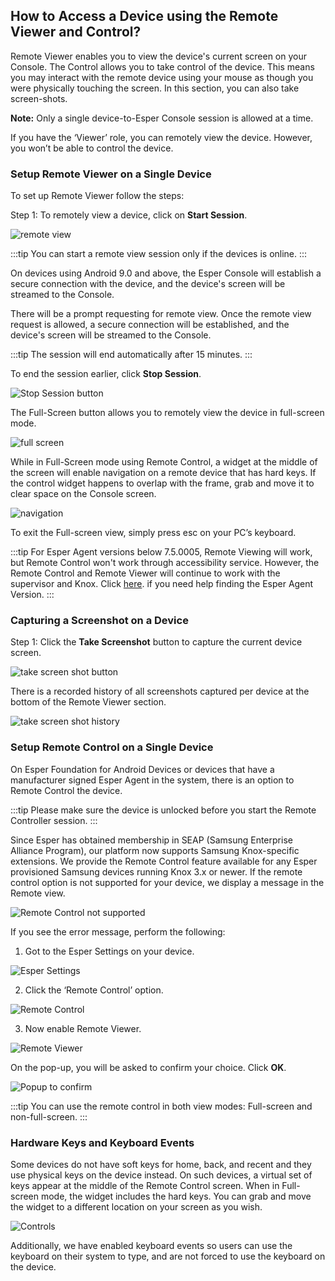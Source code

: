 ## How to Access a Device using the Remote Viewer and Control?

Remote Viewer enables you to view the  device's current screen on your Console. The Control allows you to take control of the device. This means you may interact with the remote device using your mouse as though you were physically touching the screen. In this section, you can also take screen-shots.

**Note:** Only a single device-to-Esper Console session is allowed at a time. 

If you have the ‘Viewer’ role, you can remotely view the device. However, you won’t be able to control the device.


### Setup Remote Viewer on a Single Device
 

To set up Remote Viewer follow the steps:

  

Step 1: To remotely view a device, click on **Start Session**.

  

![remote view](./images/remoteView/1-screen.png)

  

:::tip
You can start a remote view session only if the devices is online.
:::

On devices using Android 9.0 and above, the Esper Console will establish a secure connection with the device, and the device's screen will be streamed to the Console.

There will be a prompt requesting for remote view. Once the remote view request is allowed, a secure connection will be established, and the device's screen will be streamed to the Console.

:::tip
The session will end automatically after 15 minutes.
:::

  
To end the session earlier, click **Stop Session**.

![Stop Session button](./images/remoteView/2-session.png)

The Full-Screen button allows you to remotely view the device in full-screen mode.

![full screen](./images/remoteView/3-full.png)

While in Full-Screen mode using Remote Control, a widget at the middle of the screen will enable navigation on a remote device that has hard keys. If the control widget happens to overlap with the frame, grab and move it to clear space on the Console screen. 

![navigation](./images/remoteView/4-capture.png)

To exit the Full-screen view, simply press esc on your PC’s keyboard.

:::tip
For Esper Agent versions below 7.5.0005, Remote Viewing will work, but Remote Control won't work through accessibility service. However, the Remote Control and Remote Viewer will continue to work with the supervisor and Knox.
Click [here](./agent-version.md). if you need help finding the Esper Agent Version.
:::

### Capturing a Screenshot on a Device

Step 1: Click the **Take Screenshot** button to capture the current device screen.

![take screen shot button](./images/remoteView/5-screenshot.png)

There is a recorded history of all screenshots captured per device at the bottom of the Remote Viewer section.


![take screen shot history](./images/remoteView/6-history.png)

  
### Setup Remote Control on a Single Device

On Esper Foundation for Android Devices or devices that have a manufacturer signed Esper Agent in the system, there is an option to Remote Control the device.  

:::tip
Please make sure the device is unlocked before you start the Remote Controller session.
:::

Since Esper has obtained membership in SEAP (Samsung Enterprise Alliance Program), our platform now supports Samsung Knox-specific extensions. We provide the Remote Control feature available for any Esper provisioned Samsung devices running Knox 3.x or newer. If the remote control option is not supported for your device, we display a message in the Remote view.

![Remote Control not supported](./images/remoteView/7-error.png)

If you see the error message, perform the following:

  

1.  Got to the Esper Settings on your device.
    

![Esper Settings](./images/remoteView/8-device.png)


2.  Click the ‘Remote Control’ option.
    

![Remote Control](./images/remoteView/9-remoteaccess.png)


3.  Now enable Remote Viewer.
    

![Remote Viewer](./images/remoteView/10-enable.png)


On the pop-up, you will be asked to confirm your choice. Click **OK**.

![Popup to confirm](./images/remoteView/11-popup.png)

:::tip
You can use the remote control in both view modes: Full-screen and non-full-screen.
:::

### Hardware Keys and Keyboard Events

Some devices do not have soft keys for home, back, and recent and they use physical keys on the device instead. On such devices, a virtual set of keys appear at the middle of the Remote Control screen. When in Full-screen mode, the widget includes the hard keys. You can grab and move the widget to a different location on your screen as you wish.

![Controls](./images/remoteView/12-hardware.png)

Additionally, we have enabled keyboard events so users can use the keyboard on their system to type, and are not forced to use the keyboard on the device.